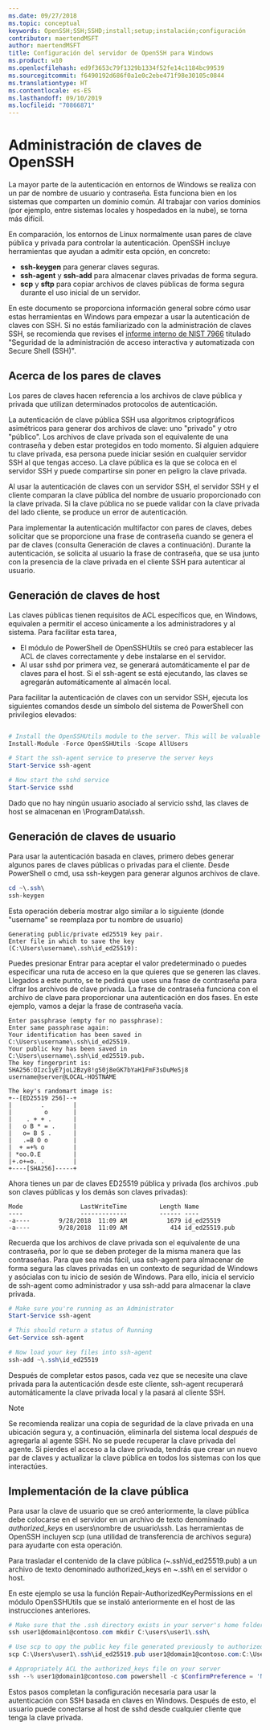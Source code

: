 ```yaml
---
ms.date: 09/27/2018
ms.topic: conceptual
keywords: OpenSSH;SSH;SSHD;install;setup;instalación;configuración
contributor: maertendMSFT
author: maertendMSFT
title: Configuración del servidor de OpenSSH para Windows
ms.product: w10
ms.openlocfilehash: ed9f3653c79f1329b1334f52fe14c1184bc99539
ms.sourcegitcommit: f6490192d686f0a1e0c2ebe471f98e30105c0844
ms.translationtype: HT
ms.contentlocale: es-ES
ms.lasthandoff: 09/10/2019
ms.locfileid: "70866871"
---
```

# <a name="openssh-key-management"></a>Administración de claves de OpenSSH

La mayor parte de la autenticación en entornos de Windows se realiza con un par de nombre de usuario y contraseña.
Esta funciona bien en los sistemas que comparten un dominio común. Al trabajar con varios dominios (por ejemplo, entre sistemas locales y hospedados en la nube), se torna más difícil.

En comparación, los entornos de Linux normalmente usan pares de clave pública y privada para controlar la autenticación.
OpenSSH incluye herramientas que ayudan a admitir esta opción, en concreto:

* __ssh-keygen__ para generar claves seguras.
* __ssh-agent__ y __ssh-add__ para almacenar claves privadas de forma segura.
* __scp__ y __sftp__ para copiar archivos de claves públicas de forma segura durante el uso inicial de un servidor.

En este documento se proporciona información general sobre cómo usar estas herramientas en Windows para empezar a usar la autenticación de claves con SSH. Si no estás familiarizado con la administración de claves SSH, se recomienda que revises el [informe interno de NIST 7966](http://nvlpubs.nist.gov/nistpubs/ir/2015/NIST.IR.7966.pdf) titulado "Seguridad de la administración de acceso interactiva y automatizada con Secure Shell (SSH)".

## <a name="about-key-pairs"></a>Acerca de los pares de claves

Los pares de claves hacen referencia a los archivos de clave pública y privada que utilizan determinados protocolos de autenticación. 

La autenticación de clave pública SSH usa algoritmos criptográficos asimétricos para generar dos archivos de clave: uno "privado" y otro "público". Los archivos de clave privada son el equivalente de una contraseña y deben estar protegidos en todo momento. Si alguien adquiere tu clave privada, esa persona puede iniciar sesión en cualquier servidor SSH al que tengas acceso. La clave pública es la que se coloca en el servidor SSH y puede compartirse sin poner en peligro la clave privada.

Al usar la autenticación de claves con un servidor SSH, el servidor SSH y el cliente comparan la clave pública del nombre de usuario proporcionado con la clave privada. Si la clave pública no se puede validar con la clave privada del lado cliente, se produce un error de autenticación. 

Para implementar la autenticación multifactor con pares de claves, debes solicitar que se proporcione una frase de contraseña cuando se genera el par de claves (consulta Generación de claves a continuación). Durante la autenticación, se solicita al usuario la frase de contraseña, que se usa junto con la presencia de la clave privada en el cliente SSH para autenticar al usuario. 

## <a name="host-key-generation"></a>Generación de claves de host

Las claves públicas tienen requisitos de ACL específicos que, en Windows, equivalen a permitir el acceso únicamente a los administradores y al sistema. Para facilitar esta tarea, 

* El módulo de PowerShell de OpenSSHUtils se creó para establecer las ACL de claves correctamente y debe instalarse en el servidor.
* Al usar sshd por primera vez, se generará automáticamente el par de claves para el host. Si el ssh-agent se está ejecutando, las claves se agregarán automáticamente al almacén local. 

Para facilitar la autenticación de claves con un servidor SSH, ejecuta los siguientes comandos desde un símbolo del sistema de PowerShell con privilegios elevados:

```powershell

# Install the OpenSSHUtils module to the server. This will be valuable when deploying user keys.
Install-Module -Force OpenSSHUtils -Scope AllUsers

# Start the ssh-agent service to preserve the server keys
Start-Service ssh-agent

# Now start the sshd service
Start-Service sshd
```

Dado que no hay ningún usuario asociado al servicio sshd, las claves de host se almacenan en \ProgramData\ssh.


## <a name="user-key-generation"></a>Generación de claves de usuario

Para usar la autenticación basada en claves, primero debes generar algunos pares de claves públicas o privadas para el cliente. Desde PowerShell o cmd, usa ssh-keygen para generar algunos archivos de clave.

```powershell
cd ~\.ssh\
ssh-keygen
```

Esta operación debería mostrar algo similar a lo siguiente (donde "username" se reemplaza por tu nombre de usuario)

```
Generating public/private ed25519 key pair.
Enter file in which to save the key (C:\Users\username\.ssh\id_ed25519):
```

Puedes presionar Entrar para aceptar el valor predeterminado o puedes especificar una ruta de acceso en la que quieres que se generen las claves. Llegados a este punto, se te pedirá que uses una frase de contraseña para cifrar los archivos de clave privada.
La frase de contraseña funciona con el archivo de clave para proporcionar una autenticación en dos fases. En este ejemplo, vamos a dejar la frase de contraseña vacía. 

```
Enter passphrase (empty for no passphrase): 
Enter same passphrase again: 
Your identification has been saved in C:\Users\username\.ssh\id_ed25519.
Your public key has been saved in C:\Users\username\.ssh\id_ed25519.pub.
The key fingerprint is: 
SHA256:OIzc1yE7joL2Bzy8!gS0j8eGK7bYaH1FmF3sDuMeSj8 username@server@LOCAL-HOSTNAME

The key's randomart image is:
+--[ED25519 256]--+
|        .        |
|         o       |
|    . + + .      |
|   o B * = .     |
|   o= B S .      |
|   .=B O o       |
|  + =+% o        |
| *oo.O.E         |
|+.o+=o. .        |
+----[SHA256]-----+
```

Ahora tienes un par de claves ED25519 pública y privada (los archivos .pub son claves públicas y los demás son claves privadas):

```
Mode                LastWriteTime         Length Name
----                -------------         ------ ----
-a----        9/28/2018  11:09 AM           1679 id_ed25519
-a----        9/28/2018  11:09 AM            414 id_ed25519.pub
```

Recuerda que los archivos de clave privada son el equivalente de una contraseña, por lo que se deben proteger de la misma manera que las contraseñas.
Para que sea más fácil, usa ssh-agent para almacenar de forma segura las claves privadas en un contexto de seguridad de Windows y asócialas con tu inicio de sesión de Windows. Para ello, inicia el servicio de ssh-agent como administrador y usa ssh-add para almacenar la clave privada. 

```powershell
# Make sure you're running as an Administrator
Start-Service ssh-agent

# This should return a status of Running
Get-Service ssh-agent

# Now load your key files into ssh-agent
ssh-add ~\.ssh\id_ed25519

```

Después de completar estos pasos, cada vez que se necesite una clave privada para la autenticación desde este cliente, ssh-agent recuperará automáticamente la clave privada local y la pasará al cliente SSH.

> [!NOTE]
> Se recomienda realizar una copia de seguridad de la clave privada en una ubicación segura y, a continuación, eliminarla del sistema local *después* de agregarla al agente SSH.
> No se puede recuperar la clave privada del agente.
> Si pierdes el acceso a la clave privada, tendrás que crear un nuevo par de claves y actualizar la clave pública en todos los sistemas con los que interactúes.

## <a name="deploying-the-public-key"></a>Implementación de la clave pública

Para usar la clave de usuario que se creó anteriormente, la clave pública debe colocarse en el servidor en un archivo de texto denominado *authorized_keys* en users\nombre de usuario\ssh. Las herramientas de OpenSSH incluyen scp (una utilidad de transferencia de archivos segura) para ayudarte con esta operación.

Para trasladar el contenido de la clave pública (~\.ssh\id_ed25519.pub) a un archivo de texto denominado authorized_keys en ~\.ssh\ en el servidor o host.

En este ejemplo se usa la función Repair-AuthorizedKeyPermissions en el módulo OpenSSHUtils que se instaló anteriormente en el host de las instrucciones anteriores.

```powershell
# Make sure that the .ssh directory exists in your server's home folder
ssh user1@domain1@contoso.com mkdir C:\users\user1\.ssh\

# Use scp to opy the public key file generated previously to authorized_keys on your server
scp C:\Users\user1\.ssh\id_ed25519.pub user1@domain1@contoso.com:C:\Users\user1\.ssh\authorized_keys

# Appropriately ACL the authorized_keys file on your server  
ssh --% user1@domain1@contoso.com powershell -c $ConfirmPreference = 'None'; Repair-AuthorizedKeyPermission C:\Users\user1\.ssh\authorized_keys
```

Estos pasos completan la configuración necesaria para usar la autenticación con SSH basada en claves en Windows.
Después de esto, el usuario puede conectarse al host de sshd desde cualquier cliente que tenga la clave privada.

